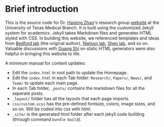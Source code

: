 
# Brief introduction

This is the source code for Dr. [Haiqing Zhao](https://bmb.utmb.edu/people/faculty/bios/zhao)'s research group [website](https://zhaolabutmb.github.io) at the University of Texas Medical Branch. It is built using the customized Jekyll system for academics. Jekyll takes Markdown files and generates HTML styled with CSS. In building this website, we referenced templates and ideas from [Bedford lab](https://bedford.io/misc/about/) (the original author), [Nielson lab](https://nielsen-lab.github.io/), [Shen lab](https://www.columbia.edu/~ys2411/), and so on. Valuable discussions with [Guang Shi](https://www.shisguang.com/) on static HTML generators were also helpful in bringing this website to life.

A minimum manual for content updates: 
- Edit the `index.html` in root path to update the Homepage. 
- Edit the `index.html` in each Tab folder: `Research/`, `Papers/`, `News/`, and `Team/` to update each main page. 
- In each Tab folder, `_posts/` contains the markdown files for all the seperate posts.
- `_layout/` folder has all the layouts that each page imports.
- `css/custom.scss` has the pre-defined fontsize, colors, image sizes, and so on. Will be coded into css with html.
- `_site/` is the generated html folder after each jekyll code building (through command `bundle build`). 


#



